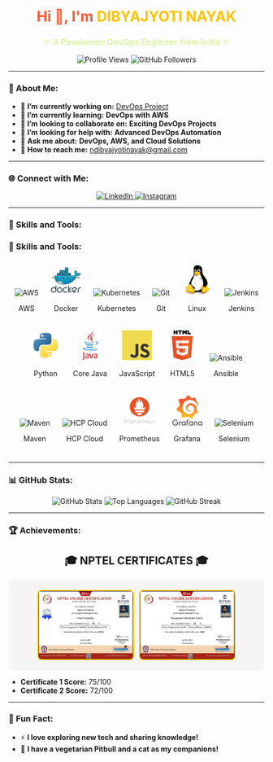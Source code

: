 <h1 align="center" style="color:#FF5733;">Hi 👋, I'm <span style="color:#FFC300;">DIBYAJYOTI NAYAK</span></h1>
<h3 align="center" style="color:#DAF7A6;">✨ A Passionate DevOps Engineer from India ✨</h3>

<p align="center"> 
  <img src="https://komarev.com/ghpvc/?username=dibyaprivate&label=Profile%20Views&color=blueviolet&style=flat-square" alt="Profile Views" /> 
  <img src="https://img.shields.io/github/followers/dibyaprivate?style=social" alt="GitHub Followers" />
</p>

---

### 🚀 About Me:
- 🔬 **I’m currently working on:** [DevOps Project](mailto:ndibyajyotinayak@gmail.com)  
- 🌱 **I’m currently learning:** **DevOps with AWS**  
- 💝 **I’m looking to collaborate on:** **Exciting DevOps Projects**  
- 🤝 **I’m looking for help with:** **Advanced DevOps Automation**  
- 💭 **Ask me about:** **DevOps, AWS, and Cloud Solutions**  
- 📧 **How to reach me:** [ndibyajyotinayak@gmail.com](mailto:ndibyajyotinayak@gmail.com)  

---

### 🌐 Connect with Me:
<p align="center">
  <a href="https://linkedin.com/in/divya-nayak" target="_blank">
    <img src="https://img.shields.io/badge/LinkedIn-0A66C2?style=for-the-badge&logo=linkedin&logoColor=white" alt="LinkedIn" />
  </a>
  <a href="https://instagram.com/nayakbanty67" target="_blank">
    <img src="https://img.shields.io/badge/Instagram-E4405F?style=for-the-badge&logo=instagram&logoColor=white" alt="Instagram" />
  </a>
</p>

---
### 🔧 Skills and Tools:
### 🔧 Skills and Tools:
<div align="center">
  <div style="display: inline-block; text-align: center; margin: 10px;">
    <img src="https://upload.wikimedia.org/wikipedia/commons/9/93/Amazon_Web_Services_Logo.svg" alt="AWS" width="60" height="60" title="AWS" />
    <p>AWS</p>
  </div>
  <div style="display: inline-block; text-align: center; margin: 10px;">
    <img src="https://raw.githubusercontent.com/devicons/devicon/master/icons/docker/docker-original-wordmark.svg" alt="Docker" width="60" height="60" title="Docker" />
    <p>Docker</p>
  </div>
  <div style="display: inline-block; text-align: center; margin: 10px;">
    <img src="https://www.vectorlogo.zone/logos/kubernetes/kubernetes-icon.svg" alt="Kubernetes" width="60" height="60" title="Kubernetes" />
    <p>Kubernetes</p>
  </div>
  <div style="display: inline-block; text-align: center; margin: 10px;">
    <img src="https://www.vectorlogo.zone/logos/git-scm/git-scm-icon.svg" alt="Git" width="60" height="60" title="Git" />
    <p>Git</p>
  </div>
  <div style="display: inline-block; text-align: center; margin: 10px;">
    <img src="https://raw.githubusercontent.com/devicons/devicon/master/icons/linux/linux-original.svg" alt="Linux" width="60" height="60" title="Linux" />
    <p>Linux</p>
  </div>
  <div style="display: inline-block; text-align: center; margin: 10px;">
    <img src="https://www.vectorlogo.zone/logos/jenkins/jenkins-icon.svg" alt="Jenkins" width="60" height="60" title="Jenkins" />
    <p>Jenkins</p>
  </div>
  <div style="display: inline-block; text-align: center; margin: 10px;">
    <img src="https://raw.githubusercontent.com/devicons/devicon/master/icons/python/python-original.svg" alt="Python" width="60" height="60" title="Python" />
    <p>Python</p>
  </div>
  <div style="display: inline-block; text-align: center; margin: 10px;">
    <img src="https://raw.githubusercontent.com/devicons/devicon/master/icons/java/java-original-wordmark.svg" alt="Core Java" width="60" height="60" title="Core Java" />
    <p>Core Java</p>
  </div>
  <div style="display: inline-block; text-align: center; margin: 10px;">
    <img src="https://raw.githubusercontent.com/devicons/devicon/master/icons/javascript/javascript-original.svg" alt="JavaScript" width="60" height="60" title="JavaScript" />
    <p>JavaScript</p>
  </div>
  <div style="display: inline-block; text-align: center; margin: 10px;">
    <img src="https://raw.githubusercontent.com/devicons/devicon/master/icons/html5/html5-original-wordmark.svg" alt="HTML5" width="60" height="60" title="HTML5" />
    <p>HTML5</p>
  </div>
  <div style="display: inline-block; text-align: center; margin: 10px;">
    <img src="https://www.vectorlogo.zone/logos/ansible/ansible-icon.svg" alt="Ansible" width="60" height="60" title="Ansible" />
    <p>Ansible</p>
  </div>
  <div style="display: inline-block; text-align: center; margin: 10px;">
    <img src="https://www.vectorlogo.zone/logos/apache_maven/apache_maven-ar21.svg" alt="Maven" width="60" height="60" title="Maven" />
    <p>Maven</p>
  </div>
  <div style="display: inline-block; text-align: center; margin: 10px;">
    <img src="https://www.vectorlogo.zone/logos/hashicorp/hashicorp-icon.svg" alt="HCP Cloud" width="60" height="60" title="HCP Cloud" />
    <p>HCP Cloud</p>
  </div>
  <div style="display: inline-block; text-align: center; margin: 10px;">
    <img src="https://raw.githubusercontent.com/devicons/devicon/master/icons/prometheus/prometheus-original-wordmark.svg" alt="Prometheus" width="60" height="60" title="Prometheus" />
    <p>Prometheus</p>
  </div>
  <div style="display: inline-block; text-align: center; margin: 10px;">
    <img src="https://raw.githubusercontent.com/devicons/devicon/master/icons/grafana/grafana-original-wordmark.svg" alt="Grafana" width="60" height="60" title="Grafana" />
    <p>Grafana</p>
  </div>
  <div style="display: inline-block; text-align: center; margin: 10px;">
    <img src="https://www.selenium.dev/images/selenium_logo_square_green.png" alt="Selenium" width="60" height="60" title="Selenium" />
    <p>Selenium</p>
  </div>
</div>




---

### 📊 GitHub Stats:
<p align="center">
  <img src="https://github-readme-stats.vercel.app/api?username=dibyaprivate&show_icons=true&theme=radical" alt="GitHub Stats" />
  <img src="https://github-readme-stats.vercel.app/api/top-langs/?username=dibyaprivate&layout=compact&theme=radical" alt="Top Languages" />
  <img src="https://github-readme-streak-stats.herokuapp.com/?user=dibyaprivate&theme=radical" alt="GitHub Streak" />
</p>

---

### 🏆 Achievements:
<h2 align="center">🎓 NPTEL CERTIFICATES 🎓</h2>
<p align="center" style="display: flex; justify-content: center; gap: 10px; background-color: #f5f5f5; padding: 20px; border-radius: 10px;">
  <img src="cloudcomputing(76).jpg" alt="Cloud Computing Certificate 1" style="width: 40%; height: auto; border: 2px solid #FFC300; border-radius: 8px;" />
  <img src="MANAGEMENTINFORMATIONSYSTEM.jpg" alt="MANAGEMENT INFORMATION SYSTEM" style="width: 40%; height: auto; border: 2px solid #FFC300; border-radius: 8px;" />
</p>
<ul>
  <li><strong>Certificate 1 Score:</strong> 75/100</li>
  <li><strong>Certificate 2 Score:</strong> 72/100</li>
</ul>

---

### 🎉 Fun Fact:
- ⚡ **I love exploring new tech and sharing knowledge!**
- 🐾 **I have a vegetarian Pitbull and a cat as my companions!**

